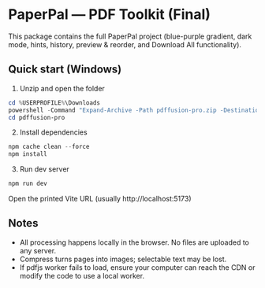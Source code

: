 # PaperPal — PDF Toolkit (Final)

This package contains the full PaperPal project (blue-purple gradient, dark mode, hints, history, preview & reorder, and Download All functionality).

## Quick start (Windows)

1. Unzip and open the folder
```powershell
cd %USERPROFILE%\Downloads
powershell -Command "Expand-Archive -Path pdffusion-pro.zip -DestinationPath pdffusion-pro"
cd pdffusion-pro
```

2. Install dependencies
```powershell
npm cache clean --force
npm install
```

3. Run dev server
```powershell
npm run dev
```

Open the printed Vite URL (usually http://localhost:5173)

## Notes
- All processing happens locally in the browser. No files are uploaded to any server.
- Compress turns pages into images; selectable text may be lost.
- If pdfjs worker fails to load, ensure your computer can reach the CDN or modify the code to use a local worker.
